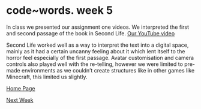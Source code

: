 # code~words. week 5

In class we presented our assignment one videos. We interpreted the first and second passage of the book in Second Life.
[Our YouTube video](https://www.youtube.com/watch?v=KQGvEqaG5Ro&t=31s)

Second Life worked well as a way to interpret the text into a digital space, mainly as it had a certain uncanny feeling about it which lent itself to the horror feel especially of the first passage. Avatar customisation and camera controls also played well with the re-telling, however we were limited to pre-made environments as we couldn’t create structures like in other games like Minecraft, this limited us slightly.

[Home Page](https://finnarundel.github.io/codewordsRMIT/)

[Next Week](https://finnarundel.github.io/codewordsRMIT/week_06/)
